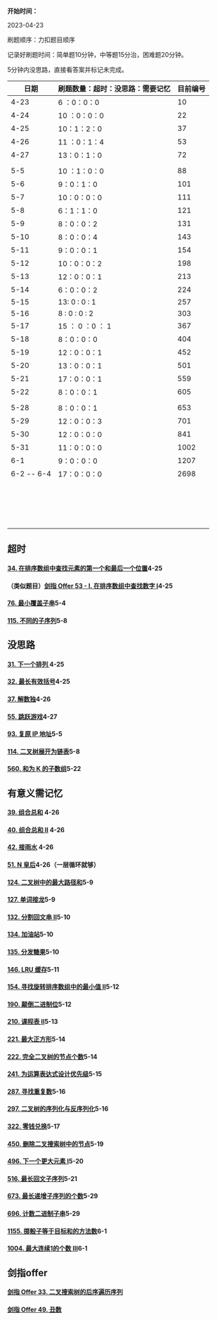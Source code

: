 **开始时间：**

2023-04-23

刷题顺序：力扣题目顺序

记录好刷题时间：简单题10分钟，中等题15分治，困难题20分钟。

5分钟内没思路，直接看答案并标记未完成。



| 日期       | 刷题数量：超时：没思路：需要记忆 | 目前编号 |
| ---------- | -------------------------------- | -------- |
| 4-23       | 6  ：0：0：0                     | 10       |
| 4-24       | 10 ：0：0：0                     | 22       |
| 4-25       | 10：1：2：0                      | 37       |
| 4-26       | 11 ：0：1：4                     | 53       |
| 4-27       | 13：0：1：0                      | 72       |
|            |                                  |          |
| 5-5        | 10 ：1：0：0                     | 88       |
| 5-6        | 9：0：1：0                       | 101      |
| 5-7        | 10：0：0：0                      | 111      |
| 5-8        | 6：1：1：0                       | 121      |
| 5-9        | 8：0：0：2                       | 131      |
| 5-10       | 8：0：0：4                       | 143      |
| 5-11       | 9：0：0：1                       | 154      |
| 5-12       | 10：0：0：2                      | 198      |
| 5-13       | 12：0：0：1                      | 213      |
| 5-14       | 6：0：0：2                       | 224      |
| 5-15       | 13: 0 : 0 : 1                    | 257      |
| 5-16       | 8  :  0  :  0  :  2              | 303      |
| 5-17       | 15 ： 0 ：0 ： 1                 | 367      |
| 5-18       | 8：0：0：0                       | 404      |
| 5-19       | 12：0：0：1                      | 452      |
| 5-20       | 13：0：0：1                      | 501      |
| 5-21       | 17：0：0：1                      | 559      |
| 5-22       | 8：0：0：1                       | 605      |
|            |                                  |          |
| 5-28       | 8：0：0：1                       | 653      |
| 5-29       | 12：0：0：3                      | 701      |
| 5-30       | 12：0：0：0                      | 841      |
| 5-31       | 11：0：0：0                      | 1002     |
| 6-1        | 9：0：0：0                       | 1207     |
| 6-2 -- 6-4 | 17：0：0：0                      | 2698     |
|            |                                  |          |
|            |                                  |          |
|            |                                  |          |
|            |                                  |          |
|            |                                  |          |
|            |                                  |          |
|            |                                  |          |
|            |                                  |          |
|            |                                  |          |
|            |                                  |          |
|            |                                  |          |
|            |                                  |          |
|            |                                  |          |
|            |                                  |          |
|            |                                  |          |
|            |                                  |          |
|            |                                  |          |
|            |                                  |          |





## 超时

#### [34. 在排序数组中查找元素的第一个和最后一个位置](https://leetcode.cn/problems/find-first-and-last-position-of-element-in-sorted-array/)4-25

#### （类似题目）[剑指 Offer 53 - I. 在排序数组中查找数字 I](https://leetcode.cn/problems/zai-pai-xu-shu-zu-zhong-cha-zhao-shu-zi-lcof/)4-25

#### [76. 最小覆盖子串](https://leetcode.cn/problems/minimum-window-substring/)5-4

#### [115. 不同的子序列](https://leetcode.cn/problems/distinct-subsequences/)5-8

## 没思路

#### [31. 下一个排列 ](https://leetcode.cn/problems/next-permutation/)4-25

#### [32. 最长有效括号](https://leetcode.cn/problems/longest-valid-parentheses/)4-25

#### [37. 解数独](https://leetcode.cn/problems/sudoku-solver/)4-26

#### [55. 跳跃游戏](https://leetcode.cn/problems/jump-game/)4-27

#### [93. 复原 IP 地址](https://leetcode.cn/problems/restore-ip-addresses/)5-5

#### [114. 二叉树展开为链表](https://leetcode.cn/problems/flatten-binary-tree-to-linked-list/)5-8

#### [560. 和为 K 的子数组](https://leetcode.cn/problems/subarray-sum-equals-k/)5-22

## 有意义需记忆

#### [39. 组合总和](https://leetcode.cn/problems/combination-sum/) 4-26

#### [40. 组合总和 II](https://leetcode.cn/problems/combination-sum-ii/) 4-26

#### [42. 接雨水](https://leetcode.cn/problems/trapping-rain-water/) 4-26

#### [51. N 皇后](https://leetcode.cn/problems/n-queens/)4-26（一层循环就够）

#### [124. 二叉树中的最大路径和](https://leetcode.cn/problems/binary-tree-maximum-path-sum/)5-9

#### [127. 单词接龙](https://leetcode.cn/problems/word-ladder/)5-9

#### [132. 分割回文串 II](https://leetcode.cn/problems/palindrome-partitioning-ii/)5-10

#### [134. 加油站](https://leetcode.cn/problems/gas-station/)5-10

#### [135. 分发糖果](https://leetcode.cn/problems/candy/)5-10

#### [146. LRU 缓存](https://leetcode.cn/problems/lru-cache/)5-11

#### [154. 寻找旋转排序数组中的最小值 II](https://leetcode.cn/problems/find-minimum-in-rotated-sorted-array-ii/)5-12

#### [190. 颠倒二进制位](https://leetcode.cn/problems/reverse-bits/)5-12

#### [210. 课程表 II](https://leetcode.cn/problems/course-schedule-ii/)5-13

#### [221. 最大正方形](https://leetcode.cn/problems/maximal-square/)5-14

#### [222. 完全二叉树的节点个数](https://leetcode.cn/problems/count-complete-tree-nodes/)5-14

#### [241. 为运算表达式设计优先级](https://leetcode.cn/problems/different-ways-to-add-parentheses/)5-15

#### [287. 寻找重复数](https://leetcode.cn/problems/find-the-duplicate-number/)5-16

#### [297. 二叉树的序列化与反序列化](https://leetcode.cn/problems/serialize-and-deserialize-binary-tree/)5-16

#### [322. 零钱兑换](https://leetcode.cn/problems/coin-change/)5-17

#### [450. 删除二叉搜索树中的节点](https://leetcode.cn/problems/delete-node-in-a-bst/)5-19

#### [496. 下一个更大元素 I](https://leetcode.cn/problems/next-greater-element-i/)5-20

#### [516. 最长回文子序列](https://leetcode.cn/problems/longest-palindromic-subsequence/)5-21

#### [673. 最长递增子序列的个数](https://leetcode.cn/problems/number-of-longest-increasing-subsequence/)5-29

#### [696. 计数二进制子串](https://leetcode.cn/problems/count-binary-substrings/)5-29

#### [1155. 掷骰子等于目标和的方法数](https://leetcode.cn/problems/number-of-dice-rolls-with-target-sum/)6-1

#### [1004. 最大连续1的个数 III](https://leetcode.cn/problems/max-consecutive-ones-iii/)6-1



## 剑指offer

#### [剑指 Offer 33. 二叉搜索树的后序遍历序列](https://leetcode.cn/problems/er-cha-sou-suo-shu-de-hou-xu-bian-li-xu-lie-lcof/)

#### [剑指 Offer 49. 丑数](https://leetcode.cn/problems/chou-shu-lcof/)